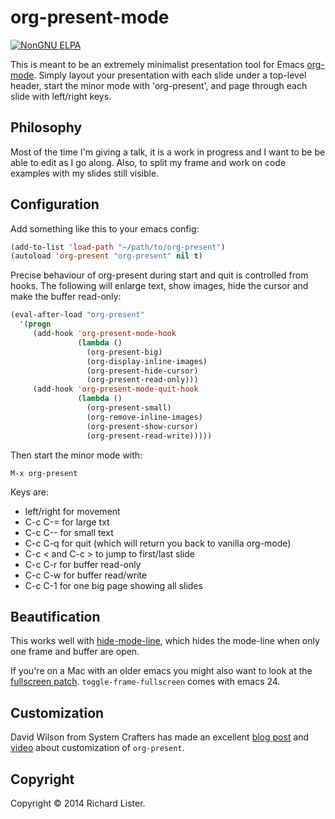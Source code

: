 # org-present-mode
[![NonGNU ELPA](https://elpa.nongnu.org/nongnu/org-present.svg)](https://elpa.nongnu.org/nongnu/org-present.html)

This is meant to be an extremely minimalist presentation tool for
Emacs [org-mode](http://orgmode.org/).  Simply layout your
presentation with each slide under a top-level header, start the minor
mode with 'org-present', and page through each slide with left/right
keys.

## Philosophy

Most of the time I'm giving a talk, it is a work in progress and I want to be be able to edit
as I go along. Also, to split my frame and work on code examples with my slides still visible.

## Configuration

Add something like this to your emacs config:

```lisp
(add-to-list 'load-path "~/path/to/org-present")
(autoload 'org-present "org-present" nil t)
```

Precise behaviour of org-present during start and quit is controlled
from hooks. The following will enlarge text, show images, hide the
cursor and make the buffer read-only:

```lisp
(eval-after-load "org-present"
  '(progn
     (add-hook 'org-present-mode-hook
               (lambda ()
                 (org-present-big)
                 (org-display-inline-images)
                 (org-present-hide-cursor)
                 (org-present-read-only)))
     (add-hook 'org-present-mode-quit-hook
               (lambda ()
                 (org-present-small)
                 (org-remove-inline-images)
                 (org-present-show-cursor)
                 (org-present-read-write)))))
```

Then start the minor mode with:

```
M-x org-present
```

Keys are:
- left/right for movement
- C-c C-= for large txt
- C-c C-- for small text
- C-c C-q for quit (which will return you back to vanilla org-mode)
- C-c < and C-c > to jump to first/last slide
- C-c C-r for buffer read-only
- C-c C-w for buffer read/write
- C-c C-1 for one big page showing all slides

## Beautification

This works well with
[hide-mode-line](http://webonastick.com/emacs-lisp/hide-mode-line.el),
which hides the mode-line when only one frame and buffer are open.

If you're on a Mac with an older emacs you might also want to look at the
[fullscreen patch](http://cloud.github.com/downloads/typester/emacs/feature-fullscreen.patch).
`toggle-frame-fullscreen` comes with emacs 24.

## Customization

David Wilson from System Crafters has made an excellent [blog post](https://systemcrafters.net/emacs-tips/presentations-with-org-present/) and [video](https://www.youtube.com/watch?v=SCPoF1PTZpI) about customization of `org-present`.

## Copyright

Copyright © 2014 Richard Lister.
